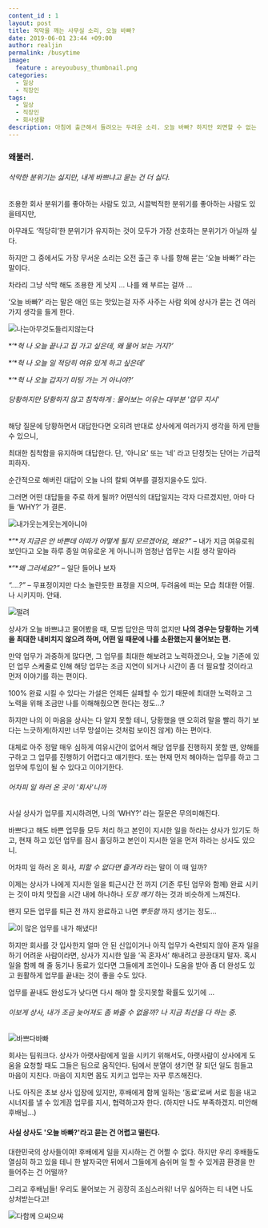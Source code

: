 ```yaml
---
content_id : 1
layout: post
title: 적막을 깨는 사무실 소리, 오늘 바빠?
date: 2019-06-01 23:44 +09:00
author: realjin
permalink: /busytime
image:
  feature : areyoubusy_thumbnail.png
categories:
  - 일상
  - 직장인
tags:
  - 일상
  - 직장인
  - 회사생활
description: 아침에 출근해서 들려오는 두려운 소리. 오늘 바빠? 하지만 외면할 수 없는 질문이죠. 우리는 그럴 때 어떻게 대처해야 할 까요? 어디까지나 개인적인 의견으로 오늘 이야기를 풀어보려고 합니다.   
---
```


### 왜불러.

###### 삭막한 분위기는 싫지만, 내게 바쁘냐고 묻는 건 더 싫다.

조용한 회사 분위기를 좋아하는 사람도 있고, 시끌벅적한 분위기를 좋아하는 사람도 있을테지만,

아무래도 ‘적당히’한 분위기가 유지하는 것이 모두가 가장 선호하는 분위기가 아닐까 싶다.

하지만 그 중에서도 가장 무서운 소리는 오전 출근 후 나를 향해 묻는 ‘오늘 바빠?’ 라는 말이다.

차라리 그냥 삭막 해도 조용한 게 낫지 … 나를 왜 부르는 걸까 …

‘오늘 바빠?’ 라는 말은 애인 또는 맛있는걸 자주 사주는 사람 외에 상사가 묻는 건 여러가지 생각을 들게 한다.

![나는아무것도들리지않는다](https://lh3.googleusercontent.com/i1b8nSRLC5HoYSyEQyT1ZUarrtQWMzNwjZSNAfSUPNL4OkGsWfp6x3b27Zgwbdo8X3I5MQKUMEP-DOIn57mGZHst3Ucs-ILkwBaYVvI05EWDm9QMFksGTyp2XSJHVlTlbERajrzEB76VtHKgG_H1UJSxrh8hiEbGjQ2YgRUVrgbcXd3LCL3tKTJt9I2cwGZ_KVr_eLIJwlncjaQdOBZElKlUfwt1NQxZqoddotawsvXP4j9arJ3-wbB0e35uCn7Q5hm8W4E2WRFODegHEQyZd6TvVSsl6I0OY2fMkEdKH2xI2c8pXkW5JbeFksYUQa9V3TWgkoVfotemuBKUWTUshHGXc5bdYS5Rjx5Rftff2X-rdNw8ZjQg9VIbT7vpPGaJjTkSWsNC9_9UZ54dtkjkAFbYnNaxEjwpDwOagmZVwe0YiHBp6o5BNeslsI8THvDEzhuEaWVz39Fwlt9qa_6apg_z85pf3cHdP5ORi-IEHb8txlRWDm3S4KCJkOYCTcE4kpJe3sR5ZuI5cdUmGPnUd-ZZns2j4MGqVZHjkoWcv_1ZVVMha9QvfAHOGKiWv3CclClifqwnoS_URICPwAVlX5menAoaRCRRuOkuESPkmcGjnrg0rCJ0dVCB0wJH32bkzRbsNDwQN5f40hY28KzM6RpKQUgTTQo=w998-h903-no)  

*‘**헉 나 오늘 끝나고 집 가고 싶은데, 왜 물어 보는 거지?’*

*‘**헉 나 오늘 일 적당히 여유 있게 하고 싶은데’*

*‘**헉 나 오늘 갑자기 미팅 가는 거 아니야?’*  

###### 당황하지만 당황하지 않고 침착하게 : 물어보는 이유는 대부분 '업무 지시'

해당 질문에 당황하면서 대답한다면 오히려 반대로 상사에게 여러가지 생각을 하게 만들 수 있으니,

최대한 침착함을 유지하며 대답한다. 단, ‘아니요’ 또는 ‘네’ 라고 단정짓는 단어는 가급적 피하자.

순간적으로 해버린 대답이 오늘 나의 칼퇴 여부를 결정지을수도 있다.

그러면 어떤 대답들을 주로 하게 될까? 어떤식의 대답일지는 각자 다르겠지만, 아마 다들 ‘WHY?’ 가 결론.

![내가웃는게웃는게아니야](https://lh3.googleusercontent.com/BpwNJoW-Cj-zl6p6Rp9c0rPiLISYIBiy8D9f0YF-UUI7AG0pjJGCVqJ64AqI7RY7HsMPbM3fHqSb8Kx0z-NbT4nZurEL902jALy3vQ_oAjljwsuztkuNPsT4nPA8wa2LtwzKGa8GAwmL43SJ8bH-4FX8R4KZiQZlJzmVYrcH9-hDmJYzwX76fL_FQa7LCoJFwWDUvOp9i6KhHkq95dFlYxPCXNRjHha3GD1j9MdKXT1htbCsCMK8kuZziFDeyQg_1M5AJsvZOj8Kg4oAHw5IhpJ6Fyn8FqbVdKlFZVPaOAM5Qr0H4M7iTPzIgxJruLRQGy2tPjQ-u_MoTllzgGVv-PhKkURovakgBl2sPpfa8pqEYz8CqC_aNk7ctupPZ5qKEFzQXSn4bC-_raoJy3NxaCFDqXUZHuFM6Sd3s9Vd4s9H7kqMqwfcoATsAXU1XLgRS4PQDMZzEeHaKn-XsO8pzrlnCAiMvGmPX2k9U0dHMC-mIrSHWx0ao_vS9jH25gJ4_CMMhsV-rAxEPij9Mkiq8VMsmRPlKgQZZYEgiLmnRA6QL7ZARpwYBaguQk6DhoyRjXQ7ZDxY7jKdgBYv3lsztqt9gAnE4HhR2M_yTMYXcJMNi54Bus94lNAhqsM0fyb6r0DlPN_CiUsjRg8kvyqUotITEjMFgck=w1280-h853-no)

*“**저 지금은 안 바쁜데 이따가 어떻게 될지 모르겠어요, 왜요?”* – 내가 지금 여유로워 보인다고 오늘 하루 종일 여유로운 게 아니니까 엄청난 업무는 시킬 생각 말아라

*“**왜 그러세요?”* – 일단 들어나 보자

*“….?”* – 무표정이지만 다소 놀란듯한 표정을 지으며, 두려움에 떠는 모습 최대한 어필. 나 시키지마. 안돼.

![떨려](https://lh3.googleusercontent.com/Yi4l6S_zLXySM7MVvZRw-GSP9BTfKSj-JrUqpLlHUV5kWnzuWWzRcB-cr3LW3iCyuJjrL_X6U4mUE251adkJGBe7PHfRjgnBbj-85dnNqqtYztYTb5S5KZM1UDcTdoChE6vZorWryuEJhEtILzxpNaEVjqrKAc2-h1v_TprUiiVsz_gzM2CETF_muzwM2FZwjDqvg3nOuC1f7cWZAnwZWitak-GM4EtHdB9Cwf8ojfPJukFXUhc97TWOIfNRUM3670qB18Cg3d1-B7rP5sHEuo3KXi9zyoKOtElt2t9UzxmFKv4CtTU-XQHfeOa4jxaVxTTGzx2rY8JgH5VWX0ejE7u0Mu0T6epZWoDd0yV9x_XvuxOToZtAQqmkG3XZHIx_BAGsvmz11zQEbZk4fQduAia72d1XxssIdPuVpdXxTK5ZkYk7zAzBDv-MoYtBrrRJHi5E4c6hWRvgQr6CwqMKCuCKcyyBO7HqTFUUCpPIvAQbbvQOT-m3mWatq_NDklVFDQM0VREZMORiCfO9sCqd90nTaQqvVMJOkvywAAsNg8HMwL-s5hcq3HbL6wrBZmrds9qd36nxwe_5ySz82WAQull-c2uTJs1ioiEYhW0cVOARup6RcJfN0GzrXmE6hOQfeDXiC71ZcD-yU_kbm4jDBtyCbSUxoeP6hmEel_s5Yzig1CSguJ5vCh1uvJHLjoYjg0_q_UcrbJxQX56sbxFoR1P4=w1180-h843-no)

상사가 오늘 바쁘냐고 물어봤을 때, 모범 답안은 딱히 없지만 **나의 경우는 당황하는 기색을 최대한 내비치지 않으려 하며, 어떤 일 때문에 나를 소환했는지 물어보는 편.**

만약 업무가 과중하게 많다면, 그 업무를 최대한 해보려고 노력하겠으나, 오늘 기존에 있던 업무 스케줄로 인해 해당 업무는 조금 지연이 되거나 시간이 좀 더 필요할 것이라고 먼저 이야기를 하는 편이다.

100% 완료 시킬 수 있다는 가설은 언제든 실패할 수 있기 때문에 최대한 노력하고 그 노력을 위해 조금만 나를 이해해줬으면 한다는 정도…?

하지만 나의 이 마음을 상사는 다 알지 못할 테니, 당황했을 땐 오히려 말을 빨리 하기 보다는 느긋하게(하지만 너무 망설이는 것처럼 보이진 않게) 하는 편이다.

대체로 아주 정말 매우 심하게 여유시간이 없어서 해당 업무를 진행하지 못할 땐, 양해를 구하고 그 업무를 진행하기 어렵다고 얘기한다. 또는 현재 먼저 해야하는 업무를 하고 그 업무에 투입이 될 수 있다고 이야기한다.

###### 어차피 일 하러 온 곳이 '회사'니까

사실 상사가 업무를 지시하려면, 나의 ‘WHY?’ 라는 질문은 무의미해진다.

바쁘다고 해도 바쁜 업무들 모두 처리 하고 본인이 지시한 일을 하라는 상사가 있기도 하고, 현재 하고 있던 업무를 잠시 홀딩하고 본인이 지시한 일을 먼저 하라는 상사도 있으니.

어차피 일 하러 온 회사, *피할 수 없다면 즐겨라* 라는 말이 이 때 일까?

이제는 상사가 나에게 지시한 일을 퇴근시간 전 까지 (기존 루틴 업무와 함께) 완료 시키는 것이 마치 맛집을 시간 내에 하나하나 *도장 깨기* 하는 것과 비슷하게 느껴진다.

왠지 모든 업무를 퇴근 전 까지 완료하고 나면 *뿌듯함* 까지 생기는 정도…

![이 많은 업무를 내가 해냈다!](https://lh3.googleusercontent.com/4IYRgkILQ2jr4cQJ1O84ZUY4RKayrVuPPif4wBIVs3RbFeJKgIeyZ86isEn_gzXh6wO2Ndvze_nvPg-btKlyyADe9OY6rvo6bWaZA2Km8m-RmW1CxI935yfsSkO82jRM4Efl_RNW3DUyVayM1hSZFfOz9vZkjnCNdeeR3GfE_qaqLWZO81TqgE0-n-dHh0rNTLquvx99FLH-F_HTnrbe7wn4WWIHRIyIjyVLJzrLQbH_C7-z2Xfxs6T48pg_ZQqNzpHv5zfwMqyEB8AZkmGYwwhjtJ3xLFPjm3KRzji0dUYREyeaA3N2vZsCXuiCI4AD3hiKmsJvzzyKnou8icwAPSjRTU-4ygeu5HbUdNPcfKEmRvzrRzV7s3Bp6Ic0LyPL2yp0b0bfqp0PJn-0hez-Q3gI2y8NJ_0Ez5xe2-HvkqPsGU9QG1U96Lb_1WurOTNi1a4e8mjSqiSqFl9VQcMfwJVkYf9yoam2bDaZgU3HrmO9fpsaOpBN4F9mnhQuQ3CUNG3QEW-wJC7P725gOulYvFWqV8cpNDrwhnLvxsPMm2HxjxuB_biguD--SIzFJKPnscT0h_GWZH-azTDXLgsWfDLNoyUdKfYVCCLXNC_DqL7hbwuq7NrvuN_X7O52ffmGgylYvo6_fkUXtdnmu8XrRrj4ZkkrHbI=w1204-h903-no)

하지만 회사를 갓 입사한지 얼마 안 된 신입이거나 아직 업무가 숙련되지 않아 혼자 일을 하기 어려운 사람이라면, 상사가 지시한 일을 ‘꼭 혼자서’ 해내려고 끙끙대지 말자. 혹시 일을 함께 해 줄 동기나 동료가 있다면 그들에게 조언이나 도움을 받아 좀 더 완성도 있고 원활하게 업무를 끝내는 것이 좋을 수도 있다.

업무를 끝내도 완성도가 낮다면 다시 해야 할 웃지못할 확률도 있기에 …

###### 이보게 상사, 내가 조금 늦어져도 좀 봐줄 수 없을까? 나 지금 최선을 다 하는 중.

![바쁘다바빠](https://lh3.googleusercontent.com/OVDuYUp2Nw0iOOIpFig6jec7jvGw7mPrjtTaR_1s4IFQO8Rk3aRuu4PPCnhtSMC5CJwW3CwUgoagP1PanKTfevqS8ntwmLHMSeQCbYEcBq_hcURwCPcf1nDtqqwycJ6W9jTlMFiHgZobcHQGq14IRvsvJ-ay-XZcgukWLqEX6Pjh6miKN1EglhsZiJSQ7hB1gdsP8PqehihdhWJiqQCYk1WVFSpeZ_E8bz0lk6pLqjZQ7c0Q86uGMv1kBPH863921d4zByhf9y_waW5uMuxOnGs_1Dob4gsX4xiz4gCZ5Geo8o699nsKdOBNOE08DAc6IhYfgyrLXIHKqXAEwhRcxQMiVXElZg-URkLI9lz6BbM_Li_A1g7MnjiiWSoT2CEbDUP8x-wiIeZyQ9VY1ucKyr23yBrE2DILMp3eBQzxYs4g72UHPBgyQPPjrZD0_KgZC36NyNqQ4zeoUMyucZpXLiWAc0G5Fd5MpMgwzr6kTIzy-BZHyOy9_eVQgd7ZvnvfVa53X88ujEoNqi9sWOXuhSx_kZMkY6XK8aqgQ0VN9mygJh-2nnQHYu_bXyLdYwWN4g4l7_K3zJq3sav58fxyZrbwIV9YwSCi3Uj8mZ4QYxwMmNI4tQuklLFiJmrtNbAOZfiSINZfGnCt3ufWKP5W09spn7F1a7JXComMWFqHVFWcvCjqnHn1Vva84NipYtuFE4308_kw9YmtaV9XWpmWGK6r=w1137-h903-no)

회사는 팀워크다. 상사가 아랫사람에게 일을 시키기 위해서도, 아랫사람이 상사에게 도움을 요청할 때도 그들은 팀으로 움직인다. 팀에서 분열이 생기면 잘 되던 일도 힘들고 마음이 지친다. 마음이 지치면 몸도 지키고 업무는 자꾸 루즈해진다.

나도 아직은 초보 상사 입장에 있지만, 후배에게 함께 일하는 ‘동료’로써 서로 힘을 내고 시너지를 낼 수 있게끔 업무를 지시, 협력하고자 한다. (하지만 나도 부족하겠지. 미안해 후배님…)

#### 사실 상사도 '오늘 바빠?'라고 묻는 건 어렵고 떨린다.

대한민국의 상사들이여! 후배에게 일을 지시하는 건 어쩔 수 없다. 하지만 우리 후배들도 열심히 하고 있을 테니 한 발자국만 뒤에서 그들에게 숨쉬며 일 할 수 있게끔 환경을 만들어주는 건 어떨까?

그리고 후배님들! 우리도 물어보는 거 굉장히 조심스러워! 너무 싫어하는 티 내면 나도 상처받는다고!

![다함께 으쌰으쌰](https://lh3.googleusercontent.com/-nEfqyK2V1E6LteXzcww-vo13DnouGVvC5WrMZv_zEy3FT-AKNZGaomLZ5Mqc6b73zwIbjYUJDMyTgLSpdWk-QMyiJlGSRXvqKCaEql2SsJGN606JcQ2xx05-YncbDn0ekPF7LNP_hojlPKGvxAF-nJllxa2TDfZxW7g13KO25x-DnmgSVIs3Vzxpxxj_Ny97o6001qlwGqKN2U2tBJ1veS8atukbhxi-97wy1i1Wyym2xnHlg-NpxHk-jumNrysCgDSxjg_s8igoDochT1oDSDquOJE-dAmnsivYJD1X4C1tVKTL45GPIPvzsXfrpklovwashLB98GHrmMMDUwUSwI3-rCq9wE12K13hFPD-T4C7yGyWfPA2WKdCT0Rmidv47EpwRejCKDHECYqJreiiS_Y6i2FJ28j3EP05KdPH5TrF4tD8t_9HNA57gNkFGd6ucFhTux9InMRDmBeiwCw7qQA6hpTbkvQ1VAptmwuQ3zAIJ6Esx3RZynBAbn0_J-tMDAzJxNijvHvx7Eeo4lx2wOs5HfESAViyrIO0b-GhFzbpIaVzdi1y-3Zd4x7ZXOYHDtGMg5KmLYmWw3U7y33limErtdm6nLwkp57m47plMF9eKThhGb48Y2KHm2iB1-A7wwCVjLEX3OW6n-w74FpTq1nisOMqFI=w1280-h837-no)
